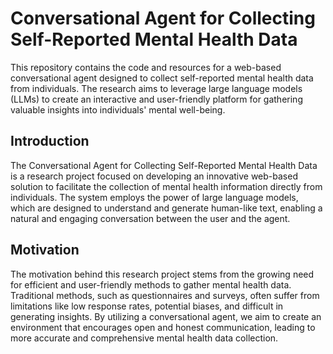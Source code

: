 # Conversational Agent for Collecting Self-Reported Mental Health Data

This repository contains the code and resources for a web-based conversational agent designed to collect self-reported mental health data from individuals. The research aims to leverage large language models (LLMs) to create an interactive and user-friendly platform for gathering valuable insights into individuals' mental well-being.

## Introduction
The Conversational Agent for Collecting Self-Reported Mental Health Data is a research project focused on developing an innovative web-based solution to facilitate the collection of mental health information directly from individuals. The system employs the power of large language models, which are designed to understand and generate human-like text, enabling a natural and engaging conversation between the user and the agent.

## Motivation
The motivation behind this research project stems from the growing need for efficient and user-friendly methods to gather mental health data. Traditional methods, such as questionnaires and surveys, often suffer from limitations like low response rates, potential biases, and difficult in generating insights. By utilizing a conversational agent, we aim to create an environment that encourages open and honest communication, leading to more accurate and comprehensive mental health data collection.
